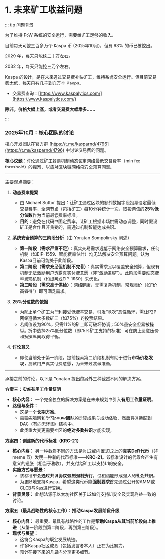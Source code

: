 
# 1. 未来矿工收益问题

::: tip 问题背景

为了维持 PoW 系统的安全运行，需要给矿工足够的收入。

目前每天可挖三百多万个 Kaspa 币 (2025年10月)，但有 93% 的币已被挖出。

2029 年，每天只能挖三十万左右。

2032 年，每天只能挖三万个左右。

Kaspa 的设计，是在未来通过交易费补贴矿工，维持系统安全运行。但目前交易费太低，每天只有几千到几万个 Kaspa。

- 交易费查询：[https://www.kaspalytics.com/](https://www.kaspalytics.com/)

**除非，价格大幅上涨，或者交易费大幅增多……**

:::

### 2025年10月：核心团队的讨论

核心开发团队在官方群 [https://t.me/kasparnd/4796](https://t.me/kasparnd/4796) 中讨论交易费的问题。

**核心议题**：讨论通过矿工投票机制动态设定网络最低交易费率（min fee threshold）的提案，以应对区块链网络的安全预算问题。

---

主要观点摘要：

1. **动态费率提案**  
   - 由 Michael Sutton 提出：让矿工通过区块的额外数据字段投票设定最低交易费率，全网节点（包括矿工）每10分钟统计一次，取投票值的**25%低分位数**作为当前最低费率标准。  
   - **目的**：避免在代码中固定费率，让矿工根据市场供需动态调整，同时假设矿工是合作且非贪婪的，需通过机制智能达成共识。

2. **系统安全预算的三阶段分析**（由 Yonatan Sompolinsky 阐述）  
   - **第一阶段（需求严重不足）**：真实交易需求远低于网络安全预算需求，任何机制（如EIP-1559、智能费率估计）均无法解决安全预算问题。认为Kaspa目前可能处于此阶段。  
   - **第二阶段（需求充足但机制不完善）**：真实需求足以覆盖安全预算，但现有机制无法激励用户透露真实付费意愿（非“激励兼容”）。此阶段需要动态费率发现机制（如提案或EIP-1559）来优化。  
   - **第三阶段（需求高于供给）**：网络健康，无需复杂机制，常规竞价（如“价高者得”）即可满足需求。

3. **25%分位数的依据**  
   - 为防止单个矿工为牟利接受低费率交易、引发“竞次”恶性循环，需让P2P网络遵循大多数矿工（如75%）的投票结果。  
   - 若阈值设为90%，只需11%的矿工即可破坏协调；50%虽安全但易被操纵。折中选择25%低分位数（即75%矿工支持的标准）可在防止恶意压价和抗操纵间取得平衡。

4. **讨论意义**  
   - 即使当前处于第一阶段，提前探索第二阶段机制有助于进行**市场价格发现**，测试用户真实付费意愿，为未来过渡做准备。


---

承接之前的讨论，以下是 Yonatan 提出的另外三种截然不同的解决方案。

**方案三：实施有用工作量证明**
*   **核心内容：** 一个完全独立的解决方案是在未来规划中引入**有用工作量证明**。
*   **路径与条件：**
    *   这是一个**长期方案**。
    *   需要先观察和学习**pouw团队**的实际成果与成功经验，然后将其适配到DAG（有向无环图）结构中。
    *   此类重大变更需要社区的**绝对多数共识**才能实现。

**方案四：创建新的代币标准（KRC-21）**
*   **核心内容：** 另一种截然不同的方法是为L2或内置式L2上的**真实DeFi代币**（非 meme 币）发明一种新的代币标准——**KRC-21**。该标准设计的代币会产生有意义的通胀（相当于税收），并支付给矿工以支持L1的安全。
*   **实施方式与愿景：**
    *   该标准**不会通过共识协议强制强制执行**，但相信能形成强大的**社会共识**。
    *   为更好地支持Kaspa，希望这类代币能**强制要求**首先通过公开的AMM或CLOB与Kas进行交换。
*   **背景灵感：** 此想法源于以太坊社区关于L2如何支持L1安全及实现利益一致的讨论。

**方案五（最具战略性的核心工作）：推动Kaspa发展阶段升级**
*   **核心内容：** 最重要、最具有战略性的工作是**帮助Kaspa从其当前阶段向上推进**（从第一阶段到第二阶段，再到第三阶段）。
*   **现状与展望：**
    *   这符合Kaspa的既定发展轨迹。
    *   许多Kaspa社区成员（包括发言者本人）正在为此努力。
    *   预计在接下来的几周内分享更多细节。
